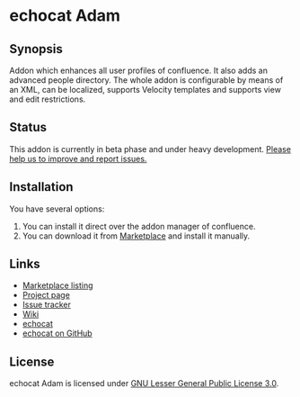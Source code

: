 echocat Adam
============

Synopsis
--------
Addon which enhances all user profiles of confluence. It also adds an advanced people directory. The whole addon is configurable by means of an XML, can be localized, supports Velocity templates and supports view and edit restrictions.

Status
------
This addon is currently in beta phase and under heavy development. [Please help us to improve and report issues.](https://github.com/echocat/adam/issues)

Installation
------------
You have several options:

1. You can install it direct over the addon manager of confluence.
2. You can download it from [Marketplace](https://marketplace.atlassian.com/plugins/org.echocat.adam) and install it manually.

Links
-----
* [Marketplace listing](https://marketplace.atlassian.com/plugins/org.echocat.adam)
* [Project page](https://github.com/echocat/adam)
* [Issue tracker](https://github.com/echocat/adam/issues)
* [Wiki](https://github.com/echocat/adam/wiki)
* [echocat](https://echocat.org)
* [echocat on GitHub](https://github.com/echocat)

License
-------
echocat Adam is licensed under [GNU Lesser General Public License 3.0](https://www.gnu.org/licenses/lgpl-3.0.txt).